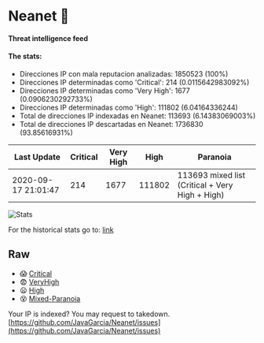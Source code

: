 # Neanet :hocho:
#### Threat intelligence feed
#### The stats:

- Direcciones IP con mala reputacion analizadas: 1850523 (100%)
- Direcciones IP determinadas como 'Critical':  214 (0.0115642983092%)
- Direcciones IP determinadas como 'Very High':  1677 (0.0906230292733%)
- Direcciones IP determinadas como 'High':  111802 (6.04164336244)
- Total de direcciones IP indexadas en Neanet:  113693 (6.14383069003%)
- Total de direcciones IP descartadas en Neanet:  1736830 (93.85616931%)

| Last Update | Critical | Very High | High | Paranoia |
| --- | --- | --- | --- | --- |
| 2020-09-17 21:01:47 | 214 | 1677 | 111802 | 113693 mixed list (Critical + Very High + High)|

![Stats](https://docs.google.com/spreadsheets/d/e/2PACX-1vSnaNMIXVabIpDJjufMlzH7poXnshF3mgd8Is1g9ytUEzVsP5my4Trn8f-xkoLLQ38xpL3HtmUexLo6/pubchart?oid=501124687&format=image)

For the historical stats go to: [link](/stats.csv)
## Raw
- :scream: [Critical](https://raw.githubusercontent.com/JavaGarcia/Neanet/master/blacklists/neanet_critical.txt)
- :fearful: [VeryHigh](https://raw.githubusercontent.com/JavaGarcia/Neanet/master/blacklists/neanet_veryHigh.txtt)
- :frowning: [High](https://raw.githubusercontent.com/JavaGarcia/Neanet/master/blacklists/neanet_high.txt)
- :dizzy_face: [Mixed-Paranoia](https://raw.githubusercontent.com/JavaGarcia/Neanet/master/blacklists/neanet_all.txt)


Your IP is indexed? You may request to takedown. [https://github.com/JavaGarcia/Neanet/issues](https://github.com/JavaGarcia/Neanet/issues)




























































































































































































































































































































































































































































































































































































































































































































































































































































































